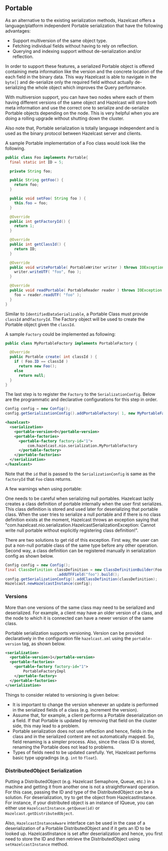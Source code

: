 


## Portable

As an alternative to the existing serialization methods, Hazelcast offers a language/platform independent Portable serialization that have the following advantages:

-   Support multiversion of the same object type.
-   Fetching individual fields without having to rely on reflection.
-   Querying and indexing support without de-serialization and/or reflection.

In order to support these features, a serialized Portable object is offered containing meta information like the version and the concrete location of the each field in the binary data. This way Hazelcast is able to navigate in the `byte[]` and de-serialize only the required field without actually de-serializing the whole object which improves the Query performance.

With multiversion support, you can have two nodes where each of them having different versions of the same object and Hazelcast will store both meta information and use the correct one to serialize and de-serialize Portable objects depending on the node. This is very helpful when you are doing a rolling upgrade without shutting down the cluster.

Also note that, Portable serialization is totally language independent and is used as the binary protocol between Hazelcast server and clients.

A sample Portable implementation of a Foo class would look like the following.

```java
public class Foo implements Portable{
  final static int ID = 5;

  private String foo;

  public String getFoo() {
    return foo;
  }

  public void setFoo( String foo ) {
    this.foo = foo;
  }

  @Override
  public int getFactoryId() {
    return 1;
  }

  @Override
  public int getClassId() {
    return ID;
  }

  @Override
  public void writePortable( PortableWriter writer ) throws IOException {
    writer.writeUTF( "foo", foo );
  }

  @Override
  public void readPortable( PortableReader reader ) throws IOException {
    foo = reader.readUTF( "foo" );
  }
}        
```

Similar to `IdentifiedDataSerializable`, a Portable Class must provide `classId` and`factoryId`. The Factory object will be used to create the Portable object given the `classId`.

A sample `Factory` could be implemented as following:

```java
public class MyPortableFactory implements PortableFactory {

  @Override
  public Portable create( int classId ) {
    if ( Foo.ID == classId )
      return new Foo();
    else
      return null;
  }
}            
```

The last step is to register the `Factory` to the `SerializationConfig`. Below are the programmatic and declarative configurations for this step in order.


```java
Config config = new Config();
config.getSerializationConfig().addPortableFactory( 1, new MyPortableFactory() );
```


```xml
<hazelcast>
  <serialization>
    <portable-version>0</portable-version>
    <portable-factories>
      <portable-factory factory-id="1">
          com.hazelcast.nio.serialization.MyPortableFactory
      </portable-factory>
    </portable-factories>
  </serialization>
</hazelcast>
```


Note that the `id` that is passed to the `SerializationConfig` is same as the `factoryId` that `Foo` class returns.

A few warnings when using portable:

One needs to be careful when serializing null portables. Hazelcast lazily creates a class definition of portable internally
when the user first serializes. This class definition is stored and used later for deserializing that portable class. When
the user tries to serialize a null portable and if there is no class definition exists at the moment, Hazelcast throws an
exception saying that "com.hazelcast.nio.serialization.HazelcastSerializationException: Cannot write null portable
without explicitly registering class definition!". 

There are two solutions to get rid of this exception. First way, the user can put
a non-null portable class of the same type before any other operation. Second way, a class definition can be registered manually
in serialization config as shown below.

```java
Config config = new Config();
final ClassDefinition classDefinition = new ClassDefinitionBuilder(Foo.factoryId, Foo.getClassId)
                       .addUTFField("foo").build();
config.getSerializationConfig().addClassDefinition(classDefinition);
Hazelcast.newHazelcastInstance(config);
```

### Versions

More than one versions of the same class may need to be serialized and deserialized.  For example, a client may have an older version of a class, and the node to which it is connected can have a newer version of the same class. 

Portable serialization supports versioning. Version can be provided declaratively in the configuration file `hazelcast.xml` using the `portable-version` tag, as shown below.

```xml
<serialization>
  <portable-version>1</portable-version>
  <portable-factories>
    <portable-factory factory-id="1">
        PortableFactoryImpl
    </portable-factory>
  </portable-factories>
</serialization>
```

Things to consider related to versioning is given below:

- It is important to change the version whenever an update is performed in the serialized fields of a class (e.g. increment the version).
- Assume that, for example, a client performs a Portable deserialization on a field. If that Portable is updated by removing that field on the cluster side, this may lead to a problem.
- Portable serialization does not use reflection and hence, fields in the class and in the serialized content are not automatically mapped. So, field renaming is a simpler process. Also, since the class ID is stored, renaming the Portable does not lead to problems.
- Types of fields need to be updated carefully. Yet, Hazelcast performs basic type upgradings (e.g. `int` to `float`).

### DistributedObject Serialization

Putting a DistributedObject (e.g. Hazelcast Semaphore, Queue, etc.) in a machine and getting it from another one is not a straightforward operation. For this case, passing the ID and type of the DistributedObject can be a solution. For deserialization, try to get the object from HazelcastInstance. For instance, if your distributed object is an instance of IQueue, you can either use `HazelcastInstance.getQueue(id)` or `Hazelcast.getDistributedObject`.

Also, `HazelcastInstanceAware` interface can be used in the case of a deserialization of a Portable DistributedObject and if it gets an ID to be looked up. HazelcastInstance is set after deserialization and hence, you first need to store the ID and then retrieve the DistributedObject using `setHazelcastInstance` method. 
 


